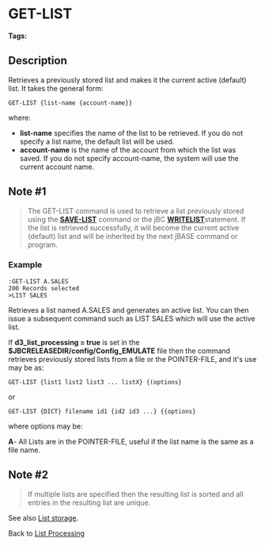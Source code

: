 # GET-LIST

<PageHeader />

**Tags:**
<badge text='jql' vertical='middle' />
<badge text='lists' vertical='middle' />

## Description

Retrieves a previously stored list and makes it the current active (default) list. It takes the general form:

```
GET-LIST {list-name {account-name}}
```

where:

- **list-name** specifies the name of the list to be retrieved. If you do not specify a list name, the default list will be used.
- **account-name** is the name of the account from which the list was saved. If you do not specify account-name, the system will use the current account name.

## Note #1

> The GET-LIST command is used to retrieve a list previously stored using the [**SAVE-LIST**](./../save-list) command or the jBC [**WRITELIST**](./../../../jbase-basic-%28jbc%29/writelist)statement. If the list is retrieved successfully, it will become the current active (default) list and will be inherited by the next jBASE command or program.

### Example

```
:GET-LIST A.SALES
200 Records selected
>LIST SALES
```

Retrieves a list named A.SALES and generates an active list. You can then issue a subsequent command such as LIST SALES which will use the active list.

If **d3\_list\_processing = true** is set in the **$JBCRELEASEDIR/config/Config\_EMULATE** file then the command retrieves previously stored lists from a file or the POINTER-FILE, and it's use may be as:

```
GET-LIST {list1 list2 list3 ... listX} {(options}
```

or

```
GET-LIST {DICT} filename id1 {id2 id3 ...} {{options}
```

where options may be:

**A**- All Lists are in the POINTER-FILE, useful if the list name is the same as a file name.

## Note #2

> If multiple lists are specified then the resulting list is sorted and all entries in the resulting list are unique.

See also [List storage](./../list-storage).

Back to [List Processing](./../list-processing)
